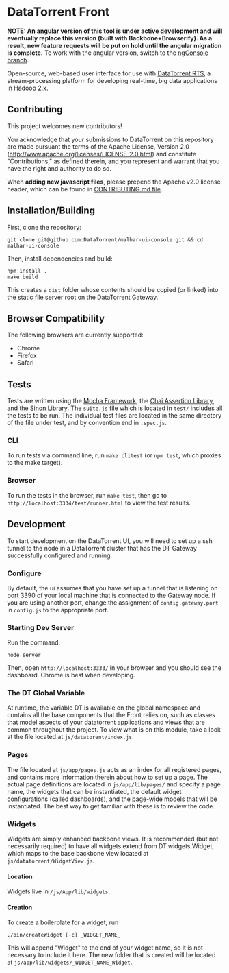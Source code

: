 DataTorrent Front
=================

**NOTE: An angular version of this tool is under active development and will eventually replace this version (built with Backbone+Browserify). As a result, new feature requests will be put on hold until the angular migration is complete.** To work with the angular version, switch to the [ngConsole branch](https://github.com/DataTorrent/malhar-ui-console/tree/ngConsole).

Open-source, web-based user interface for use with [DataTorrent RTS](http://datatorrent.com), a stream-processing platform for developing real-time, big data applications in Hadoop 2.x. 

Contributing
------------
This project welcomes new contributors!

You acknowledge that your submissions to DataTorrent on this repository are made pursuant the terms of the Apache License, Version 2.0 (http://www.apache.org/licenses/LICENSE-2.0.html) and constitute "Contributions," as defined therein, and you represent and warrant that you have the right and authority to do so.

When **adding new javascript files**, please prepend the Apache v2.0 license header, which can be found in [CONTRIBUTING.md file](https://github.com/DataTorrent/malhar-ui-console/blob/master/CONTRIBUTING.md).

Installation/Building
---------------------

First, clone the repository:

    git clone git@github.com:DataTorrent/malhar-ui-console.git && cd malhar-ui-console

Then, install dependencies and build:

    npm install .
    make build

This creates a `dist` folder whose contents should be copied (or linked) into the static file server root on the DataTorrent Gateway.

Browser Compatibility
---------------------

The following browsers are currently supported:
- Chrome
- Firefox
- Safari

Tests
-----

Tests are written using the [Mocha Framework](http://visionmedia.github.io/mocha/), the [Chai Assertion Library](http://chaijs.com/), and the [Sinon Library](http://sinonjs.org/). The `suite.js` file which is located in `test/` includes all the tests to be run. The individual test files are located in the same directory of the file under test, and by convention end in `.spec.js`.

### CLI

To run tests via command line, run `make clitest` (or `npm test`, which proxies to the make target).

### Browser

To run the tests in the browser, run `make test`, then go to `http://localhost:3334/test/runner.html` to view the test results.


Development
-----------

To start development on the DataTorrent UI, you will need to set up a ssh tunnel to the node in a DataTorrent cluster that has the DT Gateway successfully configured and running.

### Configure

By default, the ui assumes that you have set up a tunnel that is listening on port 3390 of your local machine that is connected to the Gateway node. If you are using another port, change the assignment of `config.gateway.port` in `config.js` to the appropriate port.

### Starting Dev Server

Run the command:

	node server

Then, open `http://localhost:3333/` in your browser and you should see the dashboard. Chrome is best when developing.


### The DT Global Variable

At runtime, the variable DT is available on the global namespace and contains all the base components that the Front relies on, such as classes that model aspects of your datatorrent applications and views that are common throughout the project. To view what is on this module, take a look at the file located at `js/datatorent/index.js`.


### Pages

The file located at `js/app/pages.js` acts as an index for all registered pages, and contains more information therein about how to set up a page. The actual page definitions are located in `js/app/lib/pages/` and specify a page name, the widgets that can be instantiated, the default widget configurations (called dashboards), and the page-wide models that will be instantiated. The best way to get familiar with these is to review the code.


### Widgets

Widgets are simply enhanced backbone views. It is recommended (but not necessarily required) to have all widgets extend from DT.widgets.Widget, which maps to the base backbone view located at `js/datatorrent/WidgetView.js`.

#### Location

Widgets live in `/js/App/lib/widgets`. 

#### Creation

To create a boilerplate for a widget, run 

    ./bin/createWidget [-c] _WIDGET_NAME_

This will append "Widget" to the end of your widget name, so it is not necessary to include it here. The new folder that is created will be located at `js/app/lib/widgets/_WIDGET_NAME_Widget`.